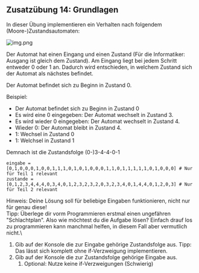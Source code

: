 ## Zusatzübung 14: Grundlagen

In dieser Übung implementieren ein Verhalten nach folgendem (Moore-)Zustandsautomaten:

![img.png](img/Zustandsgraph.png)

Der Automat hat einen Eingang und einen Zustand (Für die Informatiker: Ausgang ist gleich dem Zustand).
Am Eingang liegt bei jedem Schritt entweder 0 oder 1 an.
Dadurch wird entschieden, in welchem Zustand sich der Automat als nächstes befindet.

Der Automat befindet sich zu Beginn in Zustand 0.

Beispiel:
- Der Automat befindet sich zu Beginn in Zustand 0
- Es wird eine 0 eingegeben: Der Automat wechselt in Zustand 3.
- Es wird wieder 0 eingegeben: Der Automat wechselt in Zustand 4.
- Wieder 0: Der Automat bleibt in Zustand 4.
- 1: Wechsel in Zustand 0
- 1: Welchsel in Zustand 1

Demnach ist die Zustandsfolge (0-)3-4-4-0-1

```pycon
eingabe = [0,1,0,0,0,1,0,0,1,1,1,0,1,0,1,0,0,0,1,1,0,1,1,1,1,1,0,1,0,0,0] # Nur für Teil 1 relevant
zustande = [0,1,2,3,4,4,4,0,3,4,0,1,2,3,2,3,2,0,3,2,3,4,0,1,4,4,0,1,2,0,3] # Nur für Teil 2 relevant
```

Hinweis: Deine Lösung soll für beliebige Eingaben funktionieren, nicht nur für genau diese!\
Tipp: Überlege dir vorm Programmieren erstmal einen ungefähren "Schlachtplan".
Also wie möchtest du die Aufgabe lösen?
Einfach drauf los zu programmieren kann manchmal helfen, in diesem Fall aber vermutlich nicht.\

1. Gib auf der Konsole die zur Eingabe gehörige Zustandsfolge aus.
Tipp: Das lässt sich komplett ohne if-Verzweigung implementieren.
2. Gib auf der Konsole die zur Zustandsfolge gehörige Eingabe aus.
   1. Optional: Nutze keine if-Verzweigungen (Schwierig)


